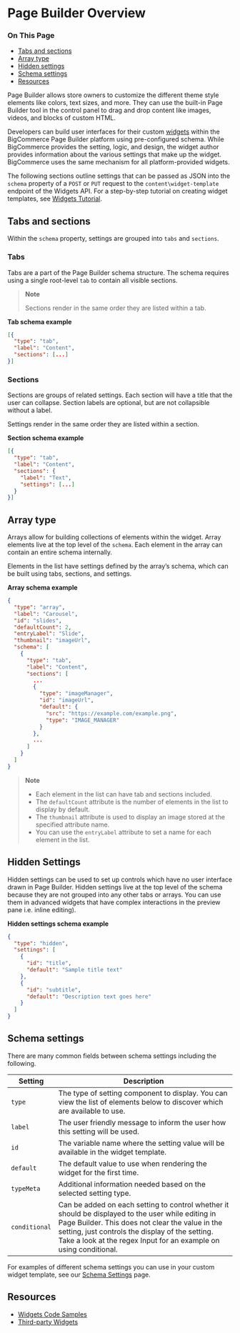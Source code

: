 # Page Builder Overview

<div class="otp" id="no-index">

### On This Page
- [Tabs and sections](#tabs-and-sections)
- [Array type](#array-type)
- [Hidden settings](#hidden-settings)
- [Schema settings](#schema-settings)
- [Resources](#resources)

</div>
Page Builder allows store owners to customize the different theme style elements like colors, text sizes, and more. They can use the built-in Page Builder tool in the control panel to drag and drop content like images, videos, and blocks of custom HTML. 

Developers can build user interfaces for their custom [widgets](https://developer.bigcommerce.com/api-docs/storefront/widgets/widgets-overview) within the BigCommerce Page Builder platform using pre-configured schema. While BigCommerce provides the setting, logic, and design, the widget author provides information about the various settings that make up the widget. BigCommerce uses the same mechanism for all platform-provided widgets.

The following sections outline settings that can be passed as JSON into the `schema` property of a `POST` or `PUT` request to the `content\widget-template` endpoint of the Widgets API. For a step-by-step tutorial on creating widget templates, see [Widgets Tutorial](https://developer.bigcommerce.com/api-docs/storefront/widgets/widgets-tutorial).

## Tabs and sections
Within the `schema` property, settings are grouped into `tabs` and `sections`.

### Tabs
Tabs are a part of the Page Builder schema structure. The schema requires using a single root-level `tab` to contain all visible sections.

>**Note**
>
>Sections render in the same order they are listed within a tab.

**Tab schema example**
```json
[{
  "type": "tab",
  "label": "Content",
  "sections": [...]
}]
```

### Sections
Sections are groups of related settings. Each section will have a title that the user can collapse. Section labels are optional, but are not collapsible without a label.

Settings render in the same order they are listed within a section.

**Section schema example**
```json
[{
  "type": "tab",
  "label": "Content",
  "sections": {
    "label": "Text",
    "settings": [...]
  }
}]
```

## Array type
Arrays allow for building collections of elements within the widget. Array elements live at the top level of the `schema`. Each element in the array can contain an entire schema internally.

Elements in the list have settings defined by the array’s schema, which can be built using tabs, sections, and settings.

**Array schema example**
```json
{
  "type": "array",
  "label": "Carousel",
  "id": "slides",
  "defaultCount": 2,
  "entryLabel": "Slide",
  "thumbnail": "imageUrl",
  "schema": [
    {
      "type": "tab",
      "label": "Content",
      "sections": [
        ...
        {
          "type": "imageManager",
          "id": "imageUrl",
          "default": {
            "src": "https://example.com/example.png",
            "type": "IMAGE_MANAGER"
          }
        },
        ...
      ]
    }
  ]
}

```
>**Note**
>
>- Each element in the list can have tab and sections included.
>- The `defaultCount` attribute is the number of elements in the list to display by default.
>- The `thumbnail` attribute is used to display an image stored at the specified attribute name.
>- You can use the `entryLabel` attribute to set a name for each element in the list.

## Hidden Settings
Hidden settings can be used to set up controls which have no user interface drawn in Page Builder. Hidden settings live at the top level of the schema because they are not grouped into any other tabs or arrays. You can use them in advanced widgets that have complex interactions in the preview pane i.e. inline editing).

**Hidden settings schema example**
```json
{
  "type": "hidden",
  "settings": [
    {
      "id": "title",
      "default": "Sample title text"
    },
    {
      "id": "subtitle",
      "default": "Description text goes here"
    }
  ]
}
```

## Schema settings
There are many common fields between schema settings including the following.

|Setting|Description|
|---|---|
|`type`|The type of setting component to display. You can view the list of elements below to discover which are available to use.|
|`label`|The user friendly message to inform the user how this setting will be used.|
|`id`|The variable name where the setting value will be available in the widget template.|
|`default`|The default value to use when rendering the widget for the first time.|
|`typeMeta`|Additional information needed based on the selected setting type.|
|`conditional`|Can be added on each setting to control whether it should be displayed to the user while editing in Page Builder. This does not clear the value in the setting, just controls the display of the setting. Take a look at the regex Input for an example on using conditional.|

For examples of different schema settings you can use in your custom widget template, see our [Schema Settings](https://developer.bigcommerce.com/stencil-docs/page-builder/schema-settings) page.

## Resources
- [Widgets Code Samples](https://developer.bigcommerce.com/api-docs/storefront/widgets/widgets-code-samples)
- [Third-party Widgets](https://developer.bigcommerce.com/stencil-docs/page-builder/third-party-widgets)
